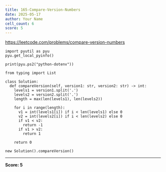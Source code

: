 ```yaml
---
title: 165-Compare-Version-Numbers
date: 2025-05-17
author: Your Name
cell_count: 6
score: 5
---
```


https://leetcode.com/problems/compare-version-numbers


```
import pyutil as pyu
pyu.get_local_pyinfo()
```


```
print(pyu.ps2("python-dotenv"))
```


```
from typing import List
```


```
class Solution:
  def compareVersion(self, version1: str, version2: str) -> int:
    levels1 = version1.split('.')
    levels2 = version2.split('.')
    length = max(len(levels1), len(levels2))

    for i in range(length):
      v1 = int(levels1[i]) if i < len(levels1) else 0
      v2 = int(levels2[i]) if i < len(levels2) else 0
      if v1 < v2:
        return -1
      if v1 > v2:
        return 1

    return 0
```


```
new Solution().compareVersion()
```


---
**Score: 5**